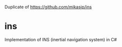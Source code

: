 Duplicate of https://github.com/mikasjp/ins


# ins
Implementation of INS (inertial navigation system) in C#
